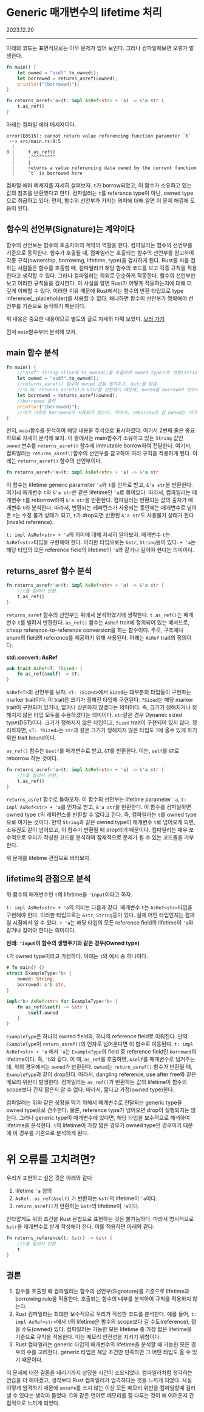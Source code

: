 # Generic 매개변수의 lifetime 처리

2023.12.20

---

아래의 코드는 표면적으로는 아무 문제가 없어 보인다. 그러나 컴파일해보면 오류가 발생한다.

```rust
fn main() {
    let owned = "asdf".to_owned();
    let borrowed = returns_asref(&owned);
    println!("{borrowed}");
}

fn returns_asref<'a>(t: impl AsRef<str> + 'a) -> &'a str {
    t.as_ref()
}
```

아래는 컴파일 에러 메세지이다.

```
error[E0515]: cannot return value referencing function parameter `t`
 --> src/main.rs:8:5
  |
8 |     t.as_ref()
  |     -^^^^^^^^^
  |     |
  |     returns a value referencing data owned by the current function
  |     `t` is borrowed here
```

컴파일 에러 메세지를 자세히 살펴보자. `t`가 borrow되었고, 이 함수가 소유하고 있는 값의 참조를 반환했다고 한다. 컴파일러는 `t`를 reference type이 아닌, owned type으로 취급하고 있다. 먼저, 함수의 선언부가 가지는 의미에 대해 알면 이 문제 해결에 도움이 된다.

## 함수의 선언부(Signature)는 계약이다

함수의 선언보는 함수와 호출자와의 계약의 역할을 한다. 컴파일러는 함수의 선언부를 기준으로 동작한다. 함수가 호출될 때, 컴파일러는 호출되는 함수의 선언부를 참고하여 각종 규칙(ownership, borrowing, lifetime, type)을 검사하게 된다. Rust를 처음 접하는 사람들은 함수를 호출할 때, 컴파일러가 해당 함수의 코드를 보고 각종 규칙을 적용한다고 생각할 수 있다. 그러나 컴파일러는 의외로 단순하게 작동한다. 함수의 선언부만 보고 이러한 규칙들을 검사한다. 이 사실을 알면 Rust가 어떻게 작동하는지에 대해 더 깊게 이해할 수 있다. 이러한 이유 때문에 Rust에서는 함수의 반환 타입으로 type inference(_;placeholder)를 사용할 수 없다. 왜냐하면 함수의 선언부가 명확해야 선언부를 기준으로 동작하기 때문이다.

위 내용은 중요한 내용이므로 별도의 글로 자세히 다뤄 보았다.
[보러 가기](../tips/231220-meaning-of-function-signature.md)

먼저 `main`함수부터 분석해 보자.

## main 함수 분석

```rust
fn main() {
    //"asdf" string slice에 to_owned()를 호출하여 owned type으로 변환(String)
    let owned = "asdf".to_owned();
    //returns_asref() 함수에 owned 값을 빌려주고, &str를 받음.
    //이 때, returns_asref()가 &str를 반환했기 때문에, owned를 borrowed 변수에 다시 빌려줌(reborrowing)
    let borrowed = returns_asref(&owned);
    //borrowed 출력
    println!("{borrowed}");
    //여기 이후로 borrowed가 사용되지 않는다. 따라서, reborrow된 값 owned는 여기 이후로 다시 수정가능 상태가 된다.
}
```

먼저, `main`함수를 분석하여 해당 내용을 주석으로 표시하였다. 여기서 2번째 줄은 중요하므로 자세히 분석해 보자. 이 줄에서는 main함수가 소유하고 있는 `String` 값인 `owned` 변수를 `returns_asref()` 함수에 immutable borrow하여 전달한다. 여기서, 컴파일러는 `returns_asref()`함수의 선언부를 참고하여 여러 규칙을 적용하게 된다. 아래는 `returns_asref()` 함수의 선언부이다.

```rust
fn returns_asref<'a>(t: impl AsRef<str> + 'a) -> &'a str
```

이 함수는 lifetime generic parameter `'a`와 `t`를 인자로 받고, `&'a str`을 반환한다. 여기서 매개변수 `t`와 `&'a str`은 같은 lifetime인 `'a`로 묶여있다. 따라서, 컴파일러는 매개변수 `t`를 reborrow하여 `&'a str`을 반환한다. 컴파일러는 반환되는 값의 출처가 매개변수 `t`라 분석한다. 따라서, 반환되는 레퍼런스가 사용되는 동안에는 매개변수로 넘어온 `t`는 수정 불가 상태가 되고, `t`가 drop되면 반환된 `&'a str`도 사용불가 상태가 된다(invalid reference).

`t: impl AsRef<str> + 'a`의 의미에 대해 자세히 알아보자. 매개변수 `t`는 `AsRef<str>`타입을 구현해야 한다. 이러한 타입으로는 `&str`, `String`등이 있다. `+ 'a`는 해당 타입의 모든 reference field의 lifetime이 `'a`와 같거나 길어야 한다는 의미이다.


## returns_asref 함수 분석

```rust
fn returns_asref<'a>(t: impl AsRef<str> + 'a) -> &'a str {
    //t를 빌려서 반환.
    t.as_ref()
}
```

`returns_asref` 함수의 선언부는 위에서 분석하였기에 생략한다. `t.as_ref()`는 매개변수 `t`를 빌려서 반환한다. `as_ref()` 함수는 `AsRef` trait에 정의되어 있는 메서드로, cheap reference-to-reference conversion을 하는 함수이다. 주로, 구조체나 enum의 field의 reference를 제공하기 위해 사용된다. 아래는 `AsRef` trait의 정의이다.

**std::convert::AsRef**

```rust
pub trait AsRef<T: ?Sized> {
    fn as_ref(&self) -> &T;
}
```

`AsRef<T>`의 선언부를 보자. `<T: ?Sized>`에서 `Sized`는 대부분의 타입들이 구현하는 marker trait이다. 이 trait은 크기가 정해진 타입에 구현된다. `?Sized`는 해당 marker trait이 구현되어 있거나, 없거나 상관하지 않겠다는 의미이다. 즉, 크기가 정해지거나 정해지지 않은 타입 모두를 수용하겠다는 의미이다. `str`같은 경우 Dynamic sized type(DST)이다. 크기가 정해지지 않은 타입이고, `Sized` trait이 구현되어 있지 않다. 정리하자면, `<T: ?Sized>`는 `str`과 같은 크기가 정해지지 않은 타입도 `T`에 올수 있게 하기 위한 trait bound이다.

`as_ref()` 함수는 `&self`를 매개변수로 받고, `&T`를 반환한다. 이는, `self`를 `&T`로 reborrow 하는 것이다.

```rust
fn returns_asref<'a>(t: impl AsRef<str> + 'a) -> &'a str {
    //t를 빌려서 반환.
    t.as_ref()
}
```

`returns_asref` 함수로 돌아오자. 이 함수의 선언부는 lifetime parameter `'a`, `t: impl AsRef<str> + 'a`를 인자로 받고, `&'a str`을 반환한다. 이 함수를 컴파일하면 owned type `t`의 레퍼런스를 반환할 수 없다고 한다. 즉, 컴파일러는 `t`를 owned type으로 여기는 것이다. 만약 `String`과 같은 owned type이 매개변수 `t`로 넘어오게 되면, 소유권도 같이 넘어오고, 이 함수가 반환될 때 drop되기 때문이다. 컴파일러는 매우 보수적으로 우리가 작성한 코드를 분석하여 잠재적으로 문제가 될 수 있는 코드들을 거부한다.

위 문제를 lifetime 관점으로 바라보자.

## lifetime의 관점으로 분석

위 함수의 매개변수인 `t`의 lifetime을 `'input`이라고 하자. 

`t: impl AsRef<str> + 'a`의 의미는 다음과 같다. 매개변수 `t`는 `AsRef<str>`타입을 구현해야 한다. 이러한 타입으로는 `&str`, `String`등이 있다. 실제 어떤 타입인지는 컴파일 시점에서 알 수 있다. `+ 'a`는 해당 타입의 모든 reference field의 lifetime이 `'a`와 같거나 길어야 한다는 의미이다.

**반례: `'input`이 함수의 생명주기와 같은 경우(Owned type)**

`t`가 owned type이라고 가정하다. 아래는 `t`의 예시 중 하나이다.
```rust
# fn main() {}
struct ExampleType<'b> {
    owned: String,
    borrowed: &'b str,
}

impl<'b> AsRef<str> for ExampleType<'b> {
    fn as_ref(&self) -> &str {
        &self.owned
    }
}
```
`ExampleType`은 하나의 owned field와, 하나의 reference field로 이뤄진다. 
만약 `ExampleType`이 `return_asref()`의 인자로 넘어온다면 이 함수로 이동된다. `t: impl AsRef<str> + 'a` 에서 `'a`는 `ExampleType`의 field 중 reference field인 `borrowed`의 lifetime이다. 즉, `'b`와 같다. 이 때, `as_ref`를 호출하면, `&self`를 매개변수로 넘겨주는데, 위의 경우에서는 `owned`가 반환된다. `owned`는 `return_asref()` 함수가 반환될 때, `ExampleType`과 같이 drop된다. 따라서, dangling reference, use after free와 같은 메모리 위반이 발생한다. 컴파일러는 `as_ref()`가 반환하는 값의 lifetime이 함수의 scope보다 긴지 짧은지 알 수 없다. 따라서, 짧다고 가정(owned type)한다.

컴파일러는 위와 같은 상황을 막기 위해서 매개변수로 전달되는 generic type을 owned type으로 간주한다. 물론, reference type가 넘어오면 drop이 실행되지는 않는다. 그러나 generic type이 매개변수에 있다면, 해당 타입을 보수적으로 해석하여 lifetime을 분석한다. `t`의 lifetime이 가장 짧은 경우가 owned type인 경우이기 때문에 이 경우를 기준으로 분석하게 된다.

# 위 오류를 고치려면?

우리가 표현하고 싶은 것은 아래와 같다
1. lifetime `'a` 정의
1. `AsRef::as_ref(&self)` 가 반환하는 `&str`의 lifetime이 `'a`이다.
1. `return_asref()`가 반환하는 `&str`의 lifetime이 `'a`이다.

안타깝게도 위의 조건을 Rust 문법으로 표현하는 것은 불가능하다. 따라서 명시적으로 `&str`을 매개변수로 받게 작성해야 한다. 이를 적용하면 아래와 같다.

```rust
fn returns_reference(t: &str) -> &str {
    //t를 빌려서 반환.
    t
}
```

## 결론
1. 함수를 호출할 때 컴파일러는 함수의 선언부(Signature)를 기준으로 lifetime과 borrowing rule을 적용한다. 호출되는 함수의 내부를 분석하여 규칙을 적용하지 않는다.
2. Rust 컴파일러는 최대한 보수적으로 우리가 작성한 코드를 분석한다. 예를 들어, `t: impl AsRef<str>`에서 `t`의 lifetime은 함수의 scope보다 길 수도(reference), 짧을 수도(owned) 있다. 컴파일러는 가능한 모든 lifetime 중 가장 짧은 lifetime을 기준으로 규칙을 적용한다. 이는 메모리 안전성을 지키기 위함이다.
3. Rust 컴파일러는 generic 타입의 매개변수의 lifetime을 분석할 때 가능한 모든 경우의 수를 고려한다. generic 타입은 해당 조건만 만족하면 그 어떤 타입도 올 수 있기 때문이다.

이 문제에 대한 결론을 내리기까지 상당한 시간이 소요되었다. 컴파일러처럼 생각하는 연습을 더 해야겠고, 생각보다 Rust 컴파일러가 엄격하다는 것을 느끼게 되었다. 사실 이렇게 엄격하기 때문에 `unsafe`를 쓰지 않는 이상 모든 메모리 위반을 컴파일할때 걸러낼 수 있다는 생각이 들었다. C와 같은 언어로 메모리를 잘 다루는 것이 왜 어려운지 간접적으로 느끼게 되었다.